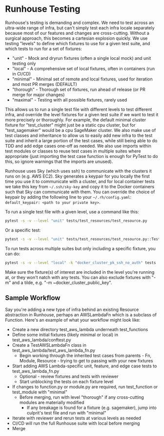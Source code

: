 # Runhouse Testing

Runhouse's testing is demanding and complex. We need to test across an ultra-wide range of infra, but can't simply
test each infra locale separately because most of our features and changes are cross-cutting. Without a surgical
approach, this becomes a cartesian explosion quickly. We use testing "levels" to define which fixtures to use
for a given test suite, and which tests to run for a set of fixtures:
  * "unit" - Mock and dryrun fixtures (often a single local mock) and unit testing only
  * "local" - A comprehensive set of local fixtures, often in containers (run in CI/CD)
  * "minimal" - Minimal set of remote and local fixtures, used for iteration and most PR merges (DEFAULT)
  * "thorough" - Thorough set of fixtures, run ahead of release (or PR merge for major changes)
  * "maximal" - Testing with all possible fixtures, rarely used

This allows us to run a single test file with different levels to test different infra, and override the level
fixtures for a given test suite if we want to test it more precisely or thoroughly. For example, the default minimal
cluster fixture for "test_cluster" might just be a static cpu cluster, but for "test_sagemaker" would be a cpu
SageMaker cluster. We also make use of test classes and inheritance to allow us to
easily add new infra to the test suite and inherit a large portion of the test cases, while still being able to
do TDD and add edge cases one-off as needed. We also use imports within test modules or classes to reuse
test cases in multiple suites where appropriate (just importing the test case function is enough for PyTest to
do this, so ignore warnings that the imports are unused).

Runhouse uses Sky (which uses ssh) to communicate with the clusters it runs on (e.g. AWS EC2). Sky generates
a keypair for you locally the first time you use it to communicate with a cluster, and for local container tests
we take this key from `~/.ssh/sky-key` and copy it to the Docker containers such that Sky can communicate with them. You can override the choice of keypair by adding the following line to your `~/.rh/config.yaml`: `default_keypair: <path to your private key>`.

To run a single test file with a given level, use a command like this:
```bash
pytest -s -v --level "unit" tests/test_resources/test_resource.py
```

Or a specific test:
```bash
pytest -s -v --level "unit" tests/test_resources/test_resource.py::TestResource::test_save_and_load
```

To run tests across multiple suites but only including a specific fixture, you can do:
```bash
pytest -s -v --level "local" -k "docker_cluster_pk_ssh_no_auth" tests
```
Make sure the fixture(s) of interest are included in the level you're running at, or they won't natch with any tests.
You can also exclude fixtures with "-m" and a tilde, e.g. "-m ~docker_cluster_public_key".

## Sample Workflow

Say you're adding a new type of infra behind an existing Resource abstraction in Runhouse, perhaps an AWSLambdaFn
which is a subclass of Function. Here's an example of what your workflow might look like:

* Create a new directory test_aws_lambda underneath test_functions
* Define some initial fixtures (likely minimal or local) in test_aws_lambda/conftest.py
* Create a TestAWSLambdaFn class in test_aws_lambda/test_aws_lambda_fn.py
  * Begin working through the inherited test cases from parents - Fn, Module, Resource - trying to get to passing with your new fixtures
* Start adding AWS Lambda-specific unit, feature, and edge case tests to test_aws_lambda_fn.py
  * Optional - review fixtures and tests with reviewer
  * Start unblocking the tests on each fixture level
* If changes to function.py or module.py are required, run test_function or test_module with "minimal"
  * Before merging, run with level "thorough" if any cross-cutting modules are materially modified
    * If any breakage is found for a fixture (e.g. sagemaker), jump into culprit's test file and run with "minimal"
* Iterate with reviewer and rerun tests at various levels as needed
* CI/CD will run the full Runhouse suite with local before merging
* Merge
